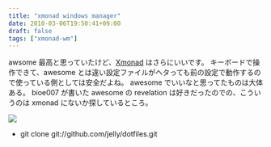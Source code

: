 ```yaml
---
title: "xmonad windows manager"
date: 2010-03-06T19:50:41+09:00
draft: false
tags: ["xmonad-wm"]
---
```

awsome  最高と思っていたけど、[Xmonad](="http://xmonad.org/")
はさらにいいです。
キーボードで操作できて、awesome とは違い設定ファイルがヘタっても前の設定で動作するので使っている側としては安全だよね。
awesome でいいなと思ってたものは大体ある。
bioe007 が書いた awesome の revelation は好きだったのでの、こういうのは xmonad にないか探しているところ。

[![](http://www.lares.dti.ne.jp/~jargon/uploads/20100306-root_ss.png)](http://www.lares.dti.ne.jp/~jargon/uploads/20100306-root_ss.png)

* git clone git://github.com/jelly/dotfiles.git
